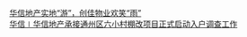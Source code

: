   
[华信地产实地“游”，创佳物业欢笑“雨”](http://www.dianyue.me/archives/728/fgxu2xzo4m2wn1yy/)  
[华信∣华信地产承接通州区六小村棚改项目正式启动入户调查工作](http://www.dianyue.me/archives/909/bt238hgd06s8q7pt/)